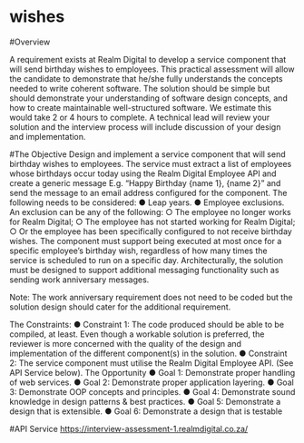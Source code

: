 # wishes

#Overview

A requirement exists at Realm Digital to develop a service component that will send birthday wishes to employees.
This practical assessment will allow the candidate to demonstrate that he/she fully understands the concepts
needed to write coherent software. 
The solution should be simple but should demonstrate your understanding of software design concepts, and how to
create maintainable well-structured software.
We estimate this would take 2 or 4 hours to complete.
A technical lead will review your solution and the interview process will include discussion of your design and
implementation.

#The Objective
Design and implement a service component that will send birthday wishes to employees.
The service must extract a list of employees whose birthdays occur today using the Realm Digital Employee API
and create a generic message E.g. “Happy Birthday {name 1}, {name 2}” and send the message to an email
address configured for the component.
The following needs to be considered:
    ● Leap years.
    ● Employee exclusions. An exclusion can be any of the following:
        ○ The employee no longer works for Realm Digital;
        ○ The employee has not started working for Realm Digital;
        ○ Or the employee has been specifically configured to not receive birthday wishes.
The component must support being executed at most once for a specific employee’s birthday wish, regardless of
how many times the service is scheduled to run on a specific day.
Architecturally, the solution must be designed to support additional messaging functionality such as sending work
anniversary messages.

Note: The work anniversary requirement does not need to be coded but the solution design should cater for the
additional requirement.

The Constraints:
    ● Constraint 1: The code produced should be able to be compiled, at least. Even though a workable solution
        is preferred, the reviewer is more concerned with the quality of the design and implementation of the
        different component(s) in the solution.
    ● Constraint 2: The service component must utilise the Realm Digital Employee API. (See API Service
below).
The Opportunity
    ● Goal 1: Demonstrate proper handling of web services.
    ● Goal 2: Demonstrate proper application layering.
    ● Goal 3: Demonstrate OOP concepts and principles.
    ● Goal 4: Demonstrate sound knowledge in design patterns & best practices.
    ● Goal 5: Demonstrate a design that is extensible.
    ● Goal 6: Demonstrate a design that is testable

#API Service
https://interview-assessment-1.realmdigital.co.za/

